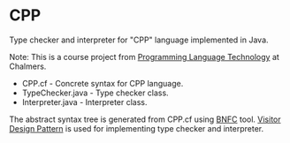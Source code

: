 # CPP
Type checker and interpreter for "CPP" language implemented in Java.

Note: This is a course project from [Programming Language Technology](http://www.cse.chalmers.se/edu/course/DAT151_Programming_Language_Technology/) at Chalmers.


- CPP.cf - Concrete syntax for CPP language.
- TypeChecker.java - Type checker class.
- Interpreter.java - Interpreter class.

The abstract syntax tree is generated from CPP.cf using [BNFC](https://bnfc.digitalgrammars.com/) tool. [Visitor Design Pattern](https://en.wikipedia.org/wiki/Visitor_pattern) is used for implementing type checker and interpreter.
